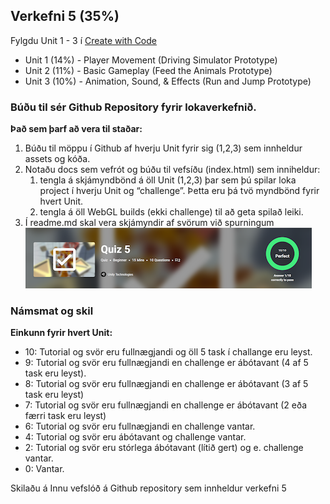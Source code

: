 ## Verkefni 5 (35%)

Fylgdu Unit 1 - 3 í [Create with Code](https://learn.unity.com/course/create-with-code/)

- Unit 1 (14%) - Player Movement (Driving Simulator Prototype)
- Unit 2 (11%) - Basic Gameplay (Feed the Animals Prototype)
- Unit 3 (10%) - Animation, Sound, & Effects (Run and Jump Prototype) 


### Búðu til sér Github Repository fyrir lokaverkefnið.

**Það sem þarf að vera til staðar:**

1. Búðu til möppu í Github af hverju Unit fyrir sig (1,2,3) sem innheldur assets og kóða.
2. Notaðu docs sem vefrót og búðu til vefsíðu (index.html) sem inniheldur:
   1. tengla á skjámyndbönd á öll Unit (1,2,3) þar sem þú spilar loka project í hverju Unit og “challenge”. 
    Þetta eru þá tvö myndbönd fyrir hvert Unit.
   2. tengla á öll WebGL builds (ekki challenge) til að geta spilað leiki.
3. Í readme.md skal vera skjámyndir af svörum við spurningum <br>
![spurningum (Quiz)](https://github.com/GunnarThorunnarson/FORR2GL05DU/blob/master/verkefni/stig.png)


### Námsmat og skil

**Einkunn fyrir hvert Unit:** 

- 10: Tutorial og svör eru fullnægjandi og öll 5 task í challange eru leyst. 
- 9: Tutorial og svör eru fullnægjandi en challenge er ábótavant (4 af 5 task eru leyst).
- 8: Tutorial og svör eru fullnægjandi en challenge er ábótavant (3 af 5 task eru leyst)
- 7: Tutorial og svör eru fullnægjandi en challenge er ábótavant (2 eða færri task eru leyst)
- 6: Tutorial og svör eru fullnægjandi en challenge vantar.
- 4: Tutorial og svör eru ábótavant og challenge vantar.
- 2: Tutorial og svör eru stórlega ábótavant (lítið gert) og e. challenge vantar.
- 0: Vantar.

Skilaðu á Innu vefslóð á Github repository sem innheldur verkefni 5

